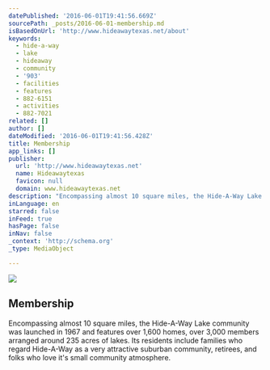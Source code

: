 ```yaml
---
datePublished: '2016-06-01T19:41:56.669Z'
sourcePath: _posts/2016-06-01-membership.md
isBasedOnUrl: 'http://www.hideawaytexas.net/about'
keywords:
  - hide-a-way
  - lake
  - hideaway
  - community
  - '903'
  - facilities
  - features
  - 882-6151
  - activities
  - 882-7021
related: []
author: []
dateModified: '2016-06-01T19:41:56.428Z'
title: Membership
app_links: []
publisher:
  url: 'http://www.hideawaytexas.net'
  name: Hideawaytexas
  favicon: null
  domain: www.hideawaytexas.net
description: "Encompassing almost 10 square miles, the Hide-A-Way Lake community was launched in 1967 and features over 1,600 homes, over 3,000 members arranged around 235 acres of lakes. Its residents include families who regard Hide-A-Way as a very attractive suburban community, retirees, and folks who love it's small community atmosphere."
inLanguage: en
starred: false
inFeed: true
hasPage: false
inNav: false
_context: 'http://schema.org'
_type: MediaObject

---
```

<article style=""><img src="https://the-grid-user-content.s3-us-west-2.amazonaws.com/b819caee-e308-4505-8357-953971af7075.png" /><h1>Membership</h1><p>Encompassing almost 10 square miles, the Hide-A-Way Lake community was launched in 1967 and features over 1,600 homes, over 3,000 members arranged around 235 acres of lakes. Its residents include families who regard Hide-A-Way as a very attractive suburban community, retirees, and folks who love it's small community atmosphere.</p></article>